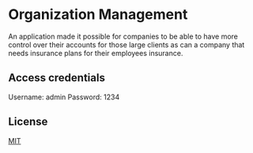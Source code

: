 # Organization Management

An application made it possible for companies to be able to have more control over their accounts for those large clients as can a company that needs insurance plans for their employees insurance.

## Access credentials

Username: admin
Password: 1234

## License
[MIT](https://choosealicense.com/licenses/mit/)
